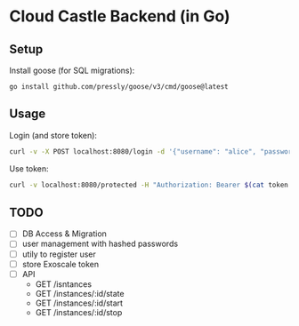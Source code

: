 # Cloud Castle Backend (in Go)

## Setup

Install goose (for SQL migrations):

    go install github.com/pressly/goose/v3/cmd/goose@latest

## Usage

Login (and store token):

```sh
curl -v -X POST localhost:8080/login -d '{"username": "alice", "password": "topsecret"}' | jq -r '.token' > token.txt
```

Use token:

```sh
curl -v localhost:8080/protected -H "Authorization: Bearer $(cat token.txt)"
```

## TODO

- [ ] DB Access & Migration
- [ ] user management with hashed passwords
- [ ] utily to register user
- [ ] store Exoscale token
- [ ] API
    - GET /isntances
    - GET /instances/:id/state
    - GET /instances/:id/start
    - GET /instances/:id/stop